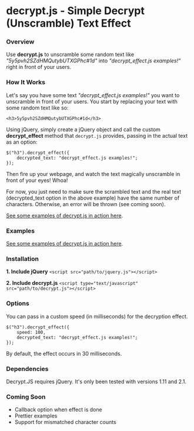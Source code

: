 # decrypt.js - Simple Decrypt (Unscramble) Text Effect

### Overview

Use **decrypt.js** to unscramble some random text like *"5y5pvh2SZdHMQutybUTXGPhc#1d"* into *"decrypt_effect.js examples!"* right in front of your users.

### How It Works

Let's say you have some text *"decrypt_effect.js examples!"* you want to unscramble in front of your users. You start by replacing your text with some random text like so:

	<h3>5y5pvh2SZdHMQutybUTXGPhc#1d</h3>

Using jQuery, simply create a jQuery object and call the custom **decrypt_effect** method that `decrypt.js` provides, passing in the actual text as an option:

	$("h3").decrypt_effect({
		decrypted_text: "decrypt_effect.js examples!";
	});

Then fire up your webpage, and watch the text magically unscramble in front of your eyes! Whoa!

For now, you just need to make sure the scrambled text and the real text (decrypted_text option in the above example) have the same number of characters. Otherwise, an error will be thrown (see coming soon).

[See some examples of decrypt.js in action here](http://dylanbfox.github.io/decrypt-effect/).

### Examples

[See some examples of decrypt.js in action here](http://dylanbfox.github.io/decrypt-effect/).

### Installation

**1. Include jQuery**
`<script src="path/to/jquery.js"></script>`

**2. Include decrypt.js**
`<script type="text/javascript" src="path/to/decrypt.js"></script>`

### Options

You can pass in a custom speed (in milliseconds) for the decryption effect.

	$("h3").decrypt_effect({
		speed: 100,
		decrypted_text: "decrypt_effect.js examples!";
	});

By default, the effect occurs in 30 milliseconds.

### Dependencies

Decrypt.JS requires jQuery. It's only been tested with versions 1.11 and 2.1.

### Coming Soon

- Callback option when effect is done
- Prettier examples 
- Support for mismatched character counts